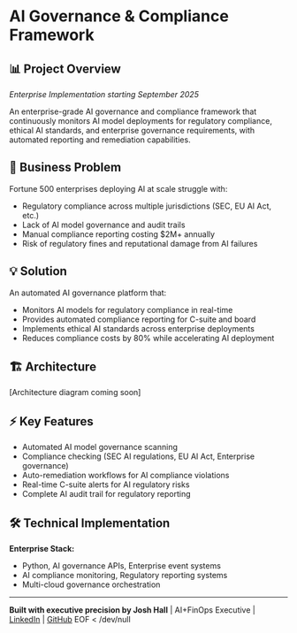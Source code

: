 # AI Governance & Compliance Framework

## 📊 Project Overview

*Enterprise Implementation starting September 2025*

An enterprise-grade AI governance and compliance framework that continuously monitors AI model deployments for regulatory compliance, ethical AI standards, and enterprise governance requirements, with automated reporting and remediation capabilities.

## 🎯 Business Problem

Fortune 500 enterprises deploying AI at scale struggle with:
- Regulatory compliance across multiple jurisdictions (SEC, EU AI Act, etc.)
- Lack of AI model governance and audit trails
- Manual compliance reporting costing $2M+ annually
- Risk of regulatory fines and reputational damage from AI failures

## 💡 Solution

An automated AI governance platform that:
- Monitors AI models for regulatory compliance in real-time
- Provides automated compliance reporting for C-suite and board
- Implements ethical AI standards across enterprise deployments
- Reduces compliance costs by 80% while accelerating AI deployment

## 🏗️ Architecture

[Architecture diagram coming soon]

## ⚡ Key Features

- Automated AI model governance scanning
- Compliance checking (SEC AI regulations, EU AI Act, Enterprise governance)
- Auto-remediation workflows for AI compliance violations
- Real-time C-suite alerts for AI regulatory risks
- Complete AI audit trail for regulatory reporting

## 🛠️ Technical Implementation

**Enterprise Stack:**
- Python, AI governance APIs, Enterprise event systems
- AI compliance monitoring, Regulatory reporting systems
- Multi-cloud governance orchestration

---

**Built with executive precision by Josh Hall** | AI+FinOps Executive | [LinkedIn](https://linkedin.com/in/joshuamichaelhall) | [GitHub](https://github.com/joshuamichaelhall)
EOF < /dev/null